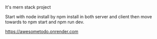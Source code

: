 It's mern stack project 

Start with node install by npm install in both server and client then move towards to npm start and npm run dev.


https://awesometodo.onrender.com
